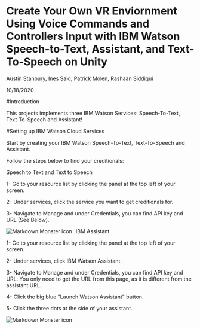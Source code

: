 # Create Your Own VR Enviornment Using Voice Commands and Controllers Input with IBM Watson Speech-to-Text, Assistant, and Text-To-Speech on Unity

Austin Stanbury, Ines Said, Patrick Molen, Rashaan Siddiqui

10/18/2020

#Introduction

This projects implements three IBM Watson Services: Speech-To-Text, Text-To-Speech and Assistant! 

#Setting up IBM Watson Cloud Services

Start by creating your IBM Watson Speech-To-Text, Text-To-Speech and Assistant.

Follow the steps below to find your creditionals:

Speech to Text and Text to Speech

1- Go to your resource list by clicking the panel at the top left of your screen.

2- Under services, click the service you want to get creditionals for.

3- Navigate to Manage and under Credentials, you can find API key and URL (See Below).

<img src="https://media.discordapp.net/attachments/766491669590835231/767310797675167754/Capture.PNG?width=1208&height=460"
     alt="Markdown Monster icon"
     style="float: left; margin-right: 10px;" />
     
IBM Assistant

1- Go to your resource list by clicking the panel at the top left of your screen.

2- Under services, click IBM Watson Assistant.

3- Navigate to Manage and under Credentials, you can find API key and URL. You only need to get the URL from this page, as it is different from the assistant URL.

4- Click the big blue "Launch Watson Assistant" button.

5- Click the three dots at the side of your assistant.


<img src="https://media.discordapp.net/attachments/766491669590835231/767315548920741908/Capture1.PNG?width=1208&height=365"
     alt="Markdown Monster icon"
     style="float: left; margin-right: 10px;" />
     
     
